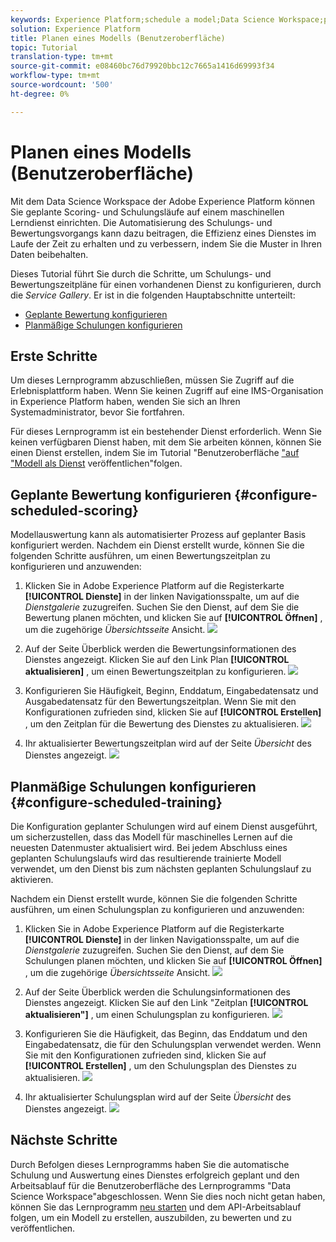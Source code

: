 ```yaml
---
keywords: Experience Platform;schedule a model;Data Science Workspace;popular topics
solution: Experience Platform
title: Planen eines Modells (Benutzeroberfläche)
topic: Tutorial
translation-type: tm+mt
source-git-commit: e08460bc76d79920bbc12c7665a1416d69993f34
workflow-type: tm+mt
source-wordcount: '500'
ht-degree: 0%

---
```



# Planen eines Modells (Benutzeroberfläche)

Mit dem Data Science Workspace der Adobe Experience Platform können Sie geplante Scoring- und Schulungsläufe auf einem maschinellen Lerndienst einrichten. Die Automatisierung des Schulungs- und Bewertungsvorgangs kann dazu beitragen, die Effizienz eines Dienstes im Laufe der Zeit zu erhalten und zu verbessern, indem Sie die Muster in Ihren Daten beibehalten.

Dieses Tutorial führt Sie durch die Schritte, um Schulungs- und Bewertungszeitpläne für einen vorhandenen Dienst zu konfigurieren, durch die *Service Gallery*. Er ist in die folgenden Hauptabschnitte unterteilt:

- [Geplante Bewertung konfigurieren](#configure-scheduled-scoring)
- [Planmäßige Schulungen konfigurieren](#configure-scheduled-training)

## Erste Schritte

Um dieses Lernprogramm abzuschließen, müssen Sie Zugriff auf die Erlebnisplattform haben. Wenn Sie keinen Zugriff auf eine IMS-Organisation in Experience Platform haben, wenden Sie sich an Ihren Systemadministrator, bevor Sie fortfahren.

Für dieses Lernprogramm ist ein bestehender Dienst erforderlich. Wenn Sie keinen verfügbaren Dienst haben, mit dem Sie arbeiten können, können Sie einen Dienst erstellen, indem Sie im Tutorial &quot;Benutzeroberfläche [&quot;auf &quot;Modell als Dienst](./publish-model-service-ui.md) veröffentlichen&quot;folgen.

## Geplante Bewertung konfigurieren {#configure-scheduled-scoring}

Modellauswertung kann als automatisierter Prozess auf geplanter Basis konfiguriert werden. Nachdem ein Dienst erstellt wurde, können Sie die folgenden Schritte ausführen, um einen Bewertungszeitplan zu konfigurieren und anzuwenden:

1. Klicken Sie in Adobe Experience Platform auf die Registerkarte **[!UICONTROL Dienste]** in der linken Navigationsspalte, um auf die *Dienstgalerie* zuzugreifen. Suchen Sie den Dienst, auf dem Sie die Bewertung planen möchten, und klicken Sie auf **[!UICONTROL Öffnen]** , um die zugehörige *Übersichtsseite* Ansicht.
   ![](../images/models-recipes/schedule/click_to_open.png)

2. Auf der Seite Überblick werden die Bewertungsinformationen des Dienstes angezeigt. Klicken Sie auf den Link Plan **[!UICONTROL aktualisieren]** , um einen Bewertungszeitplan zu konfigurieren.
   ![](../images/models-recipes/schedule/service_overview_score.png)

3. Konfigurieren Sie Häufigkeit, Beginn, Enddatum, Eingabedatensatz und Ausgabedatensatz für den Bewertungszeitplan. Wenn Sie mit den Konfigurationen zufrieden sind, klicken Sie auf **[!UICONTROL Erstellen]** , um den Zeitplan für die Bewertung des Dienstes zu aktualisieren.
   ![](../images/models-recipes/schedule/14_configure_scoring_schedule.png)

4. Ihr aktualisierter Bewertungszeitplan wird auf der Seite *Übersicht* des Dienstes angezeigt.
   ![](../images/models-recipes/schedule/service_with_scoring_schedule.png)


## Planmäßige Schulungen konfigurieren {#configure-scheduled-training}

Die Konfiguration geplanter Schulungen wird auf einem Dienst ausgeführt, um sicherzustellen, dass das Modell für maschinelles Lernen auf die neuesten Datenmuster aktualisiert wird. Bei jedem Abschluss eines geplanten Schulungslaufs wird das resultierende trainierte Modell verwendet, um den Dienst bis zum nächsten geplanten Schulungslauf zu aktivieren.

Nachdem ein Dienst erstellt wurde, können Sie die folgenden Schritte ausführen, um einen Schulungsplan zu konfigurieren und anzuwenden:

1. Klicken Sie in Adobe Experience Platform auf die Registerkarte **[!UICONTROL Dienste]** in der linken Navigationsspalte, um auf die *Dienstgalerie* zuzugreifen. Suchen Sie den Dienst, auf dem Sie Schulungen planen möchten, und klicken Sie auf **[!UICONTROL Öffnen]** , um die zugehörige *Übersichtsseite* Ansicht.
   ![](../images/models-recipes/schedule/click_to_open.png)

2. Auf der Seite Überblick werden die Schulungsinformationen des Dienstes angezeigt. Klicken Sie auf den Link &quot;Zeitplan **[!UICONTROL aktualisieren&quot;]** , um einen Schulungsplan zu konfigurieren.
   ![](../images/models-recipes/schedule/service_overview_train.png)

3. Konfigurieren Sie die Häufigkeit, das Beginn, das Enddatum und den Eingabedatensatz, die für den Schulungsplan verwendet werden. Wenn Sie mit den Konfigurationen zufrieden sind, klicken Sie auf **[!UICONTROL Erstellen]** , um den Schulungsplan des Dienstes zu aktualisieren.
   ![](../images/models-recipes/schedule/12_configure_training_schedule.png)

4. Ihr aktualisierter Schulungsplan wird auf der Seite *Übersicht* des Dienstes angezeigt.
   ![](../images/models-recipes/schedule/service_with_training_schedule.png)

## Nächste Schritte

Durch Befolgen dieses Lernprogramms haben Sie die automatische Schulung und Auswertung eines Dienstes erfolgreich geplant und den Arbeitsablauf für die Benutzeroberfläche des Lernprogramms &quot;Data Science Workspace&quot;abgeschlossen. Wenn Sie dies noch nicht getan haben, können Sie das Lernprogramm [neu starten](./create-retails-sales-dataset.md) und dem API-Arbeitsablauf folgen, um ein Modell zu erstellen, auszubilden, zu bewerten und zu veröffentlichen.
